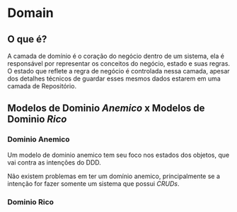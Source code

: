 # Domain

## O que é?
A camada de domínio é o coração do negócio dentro de um sistema, ela é responsável por representar os conceitos do negócio, estado e suas regras. O estado que reflete a regra de negócio é controlada nessa camada, apesar dos detalhes técnicos de guardar esses mesmos dados estarem em uma camada de Repositório.

## Modelos de Dominio _Anemico_ x Modelos de Dominio _Rico_

### Dominio Anemico

Um modelo de dominio anemico tem seu foco nos estados dos objetos, que vai contra as intenções do DDD.

Não existem problemas em ter um domínio anemico, principalmente se a intenção for fazer somente um sistema que possui _CRUDs_.

### Dominio Rico

